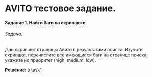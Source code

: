 # AVITO тестовое задание.
#### Задание 1. Найти баги на скриншоте.
###### Задача.
Дан скриншот страницы Авито с результатами поиска. Изучите скриншот, перечислите все имеющиеся баги на странице поиска, укажите их приоритет (high, medium, low).

**Решение:** в  [task1](./task1/task1.md)


